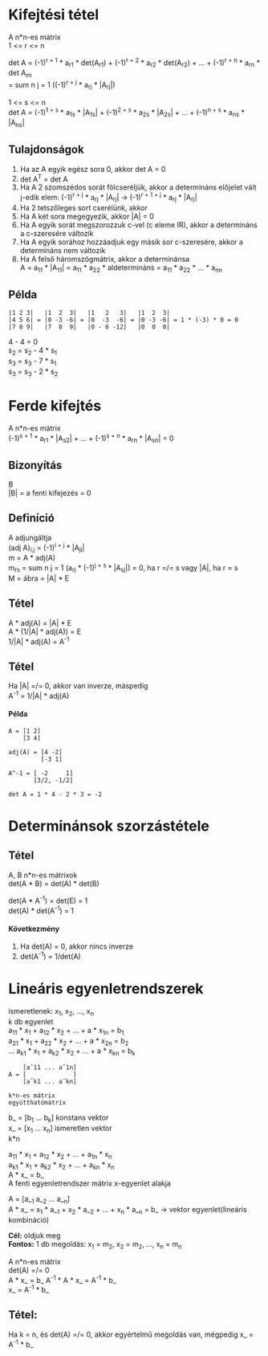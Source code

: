 # Kifejtési tétel
A n*n-es mátrix  
1 <= r <= n  

det A = (-1)<sup>r + 1</sup> * a<sub>r1</sub> * det(A<sub>r1</sub>) + (-1)<sup>r + 2</sup> * a<sub>r2</sub> * det(A<sub>r2</sub>) + ... + (-1)<sup>r + n</sup> * a<sub>rn</sub> * det A<sub>rn</sub>  
= sum n j = 1 ((-1)<sup>r + j</sup> * a<sub>rj</sub> * |A<sub>rj</sub>|)

1 <= s <= n  
det A = (-1)<sup>1 + s</sup> *  a<sub>1s</sub> * |A<sub>1s</sub>| + (-1)<sup>2 + s</sup> * a<sub>2s</sub> * |A<sub>2s</sub>| + ... + (-1)<sup>n + s</sup> * a<sub>ns</sub> * |A<sub>ns</sub>|  

## Tulajdonságok
1. Ha az A egyik egész sora 0, akkor det A = 0
2. det A<sup>T</sup> = det A
3. Ha A 2 szomszédos sorát fölcseréljük, akkor a determináns előjelet vált  
j-edik elem: (-1)<sup>r + j</sup> * a<sub>rj</sub> * |A<sub>rj</sub>| -> (-1)<sup>r + 1 + j</sup> * a<sub>rj</sub> * |A<sub>rj</sub>|
4. Ha 2 tetszőleges sort cserélünk, akkor
5. Ha A két sora megegyezik, akkor |A| = 0
6. Ha A egyik sorát megszorozzuk c-vel (c eleme IR), akkor a determináns a c-szeresére változik
7. Ha A egyik sorához hozzáadjuk egy másik sor c-szeresére, akkor a determináns nem változik
8. Ha A felső háromszögmátrix, akkor a determinánsa  
A = a<sub>11</sub> * |A<sub>11</sub>| = a<sub>11</sub> * a<sub>22</sub> * aldetermináns = a<sub>11</sub> * a<sub>22</sub> * ... * a<sub>nn </sub>

## Példa
```
|1 2 3|   |1  2  3|   |1   2   3|   |1  2  3|
|4 5 6| = |0 -3 -6| = |0  -3  -6| = |0 -3 -6| = 1 * (-3) * 0 = 0
|7 8 9|   |7  8  9|   |0 - 6 -12|   |0  0  0|
```
4 - 4 = 0  
s<sub>2</sub> = s<sub>2</sub> - 4 * s<sub>1</sub>  
s<sub>3</sub> = s<sub>3</sub> - 7 * s<sub>1</sub>  
s<sub>3</sub> = s<sub>3</sub> - 2 * s<sub>2</sub>

# Ferde kifejtés
A n*n-es mátrix  
(-1)<sup>s + 1</sup> * a<sub>r1</sub> * |A<sub>s2</sub>| + ... + (-1)<sup>s + n</sup> * a<sub>rn</sub> * |A<sub>sn</sub>| = 0

## Bizonyítás
B  
|B| = a fenti kifejezés = 0

## Definíció
A adjungáltja  
(adj A)<sub>i,j</sub> = (-1)<sup>i + j</sup> * |A<sub>ji</sub>|  
m = A * adj(A)  
m<sub>rs</sub> = sum n j = 1 (a<sub>rj</sub> * (-1)<sup>j + s</sup> * |A<sub>sj</sub>|) = 0, ha r =/= s vagy |A|, ha r = s  
M = ábra = |A| * E  

## Tétel
A * adj(A) = |A| * E  
A * (1/|A| * adj(A)) = E  
1/|A| * adj(A) = A<sup>-1</sup>

## Tétel
Ha |A| =/= 0, akkor van inverze, máspedig  
A<sup>-1</sup> = 1/|A| * adj(A)

#### Példa
```
A = [1 2]
    [3 4]

adj(A) = [4 -2]
         [-3 1]

A^-1 = [ -2     1]
       [3/2, -1/2]

det A = 1 * 4 - 2 * 3 = -2
```

# Determinánsok szorzástétele
## Tétel 
A, B n*n-es mátrixok  
det(A * B) = det(A) * det(B)  

det(A * A<sup>-1</sup>) = det(E) = 1  
det(A) * det(A<sup>-1</sup>) = 1

#### Következmény
1. Ha det(A) = 0, akkor nincs  inverze
2. det(A<sup>-1</sup>) = 1/det(A)

# Lineáris egyenletrendszerek
ismeretlenek: x<sub>1</sub>, x<sub>2</sub>, ..., x<sub>n</sub>  
k db egyenlet  
a<sub>11</sub> * x<sub>1</sub> + a<sub>12</sub> * x<sub>2</sub> + ... + a * x<sub>1n</sub> = b<sub>1</sub>  
a<sub>21</sub> * x<sub>1</sub> + a<sub>22</sub> * x<sub>2</sub> + ... + a * x<sub>2n</sub> = b<sub>2</sub>  
...
a<sub>k1</sub> * x<sub>1</sub> + a<sub>k2</sub> * x<sub>2</sub> + ... + a * x<sub>kn</sub> = b<sub>k</sub>  

```
    [a˘11 ... aˇ1n]
A = [             ]
    [aˇk1 ... a˘kn]

k*n-es mátrix
együtthatómátrix
```

b_ = [b<sub>1</sub> ... b<sub>k</sub>] konstans vektor  
x_ = [x<sub>1</sub> ... x<sub>n</sub>] ismeretlen vektor  
k*n  

a<sub>11</sub> * x<sub>1</sub> + a<sub>12</sub> * x<sub>2</sub> + ... + a<sub>1n</sub> * x<sub>n</sub>  
a<sub>k1</sub> * x<sub>1</sub> + a<sub>k2</sub> * x<sub>2</sub> + ... + a<sub>kn</sub> * x<sub>n</sub>  
A * x_ = b_  
A fenti egyenletrendszer mátrix x-egyenlet alakja  

A = [a_<sub>1</sub> a_<sub>2</sub> ... a_<sub>n</sub>]  
A * x_ = x<sub>1</sub> * a_<sub>1</sub> + x<sub>2</sub> * a_<sub>2</sub> + ... + x<sub>n</sub> * a_<sub>n</sub> = b_ -> vektor egyenlet(lineáris kombináció)

**Cél:** oldjuk meg  
**Fontos:** 1 db megoldás: x<sub>1</sub> = m<sub>2</sub>, x<sub>2</sub> = m<sub>2</sub>, ..., x<sub>n</sub> = m<sub>n</sub>  

A n*n-es mátrix  
det(A) =/= 0  
A * x_ = b_
A<sup>-1</sup> * A * x_ = A<sup>-1</sup> * b_  
x_ = A<sup>-1</sup> * b_

## Tétel:
Ha k = n, és det(A) =/= 0, akkor egyértelmű megoldás van, mégpedig x_ = A<sup>-1</sup> * b_